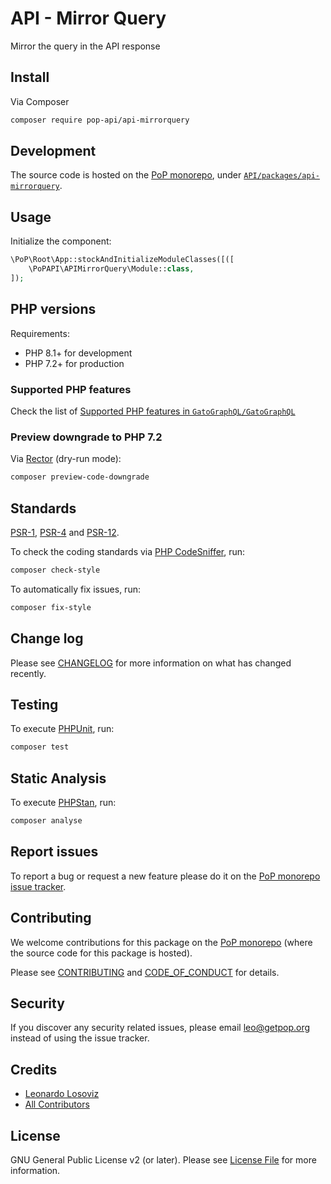 # API - Mirror Query

<!--
[![Build Status][ico-travis]][link-travis]
[![Quality Score][ico-code-quality]][link-code-quality]
[![Software License][ico-license]](LICENSE.md)
[![Latest Version on Packagist][ico-version]][link-packagist]
[![Coverage Status][ico-scrutinizer]][link-scrutinizer]
[![Total Downloads][ico-downloads]][link-downloads]
-->

Mirror the query in the API response

## Install

Via Composer

``` bash
composer require pop-api/api-mirrorquery
```

## Development

The source code is hosted on the [PoP monorepo](https://github.com/GatoGraphQL/GatoGraphQL), under [`API/packages/api-mirrorquery`](https://github.com/GatoGraphQL/GatoGraphQL/tree/master/layers/API/packages/api-mirrorquery).

## Usage

Initialize the component:

``` php
\PoP\Root\App::stockAndInitializeModuleClasses([([
    \PoPAPI\APIMirrorQuery\Module::class,
]);
```

## PHP versions

Requirements:

- PHP 8.1+ for development
- PHP 7.2+ for production

### Supported PHP features

Check the list of [Supported PHP features in `GatoGraphQL/GatoGraphQL`](https://github.com/GatoGraphQL/GatoGraphQL/blob/master/docs/supported-php-features.md)

### Preview downgrade to PHP 7.2

Via [Rector](https://github.com/rectorphp/rector) (dry-run mode):

```bash
composer preview-code-downgrade
```

## Standards

[PSR-1](https://www.php-fig.org/psr/psr-1), [PSR-4](https://www.php-fig.org/psr/psr-4) and [PSR-12](https://www.php-fig.org/psr/psr-12).

To check the coding standards via [PHP CodeSniffer](https://github.com/squizlabs/PHP_CodeSniffer), run:

``` bash
composer check-style
```

To automatically fix issues, run:

``` bash
composer fix-style
```

## Change log

Please see [CHANGELOG](CHANGELOG.md) for more information on what has changed recently.

## Testing

To execute [PHPUnit](https://phpunit.de/), run:

``` bash
composer test
```

## Static Analysis

To execute [PHPStan](https://github.com/phpstan/phpstan), run:

``` bash
composer analyse
```

## Report issues

To report a bug or request a new feature please do it on the [PoP monorepo issue tracker](https://github.com/GatoGraphQL/GatoGraphQL/issues).

## Contributing

We welcome contributions for this package on the [PoP monorepo](https://github.com/GatoGraphQL/GatoGraphQL) (where the source code for this package is hosted).

Please see [CONTRIBUTING](CONTRIBUTING.md) and [CODE_OF_CONDUCT](CODE_OF_CONDUCT.md) for details.

## Security

If you discover any security related issues, please email leo@getpop.org instead of using the issue tracker.

## Credits

- [Leonardo Losoviz][link-author]
- [All Contributors][link-contributors]

## License

GNU General Public License v2 (or later). Please see [License File](LICENSE.md) for more information.

[ico-version]: https://img.shields.io/packagist/v/pop-api/api-mirrorquery.svg?style=flat-square
[ico-license]: https://img.shields.io/badge/license-GPLv2-brightgreen.svg?style=flat-square
[ico-travis]: https://img.shields.io/travis/pop-api/api-mirrorquery/master.svg?style=flat-square
[ico-scrutinizer]: https://img.shields.io/scrutinizer/coverage/g/pop-api/api-mirrorquery.svg?style=flat-square
[ico-code-quality]: https://img.shields.io/scrutinizer/g/pop-api/api-mirrorquery.svg?style=flat-square
[ico-downloads]: https://img.shields.io/packagist/dt/pop-api/api-mirrorquery.svg?style=flat-square

[link-packagist]: https://packagist.org/packages/pop-api/api-mirrorquery
[link-travis]: https://travis-ci.org/pop-api/api-mirrorquery
[link-scrutinizer]: https://scrutinizer-ci.com/g/pop-api/api-mirrorquery/code-structure
[link-code-quality]: https://scrutinizer-ci.com/g/pop-api/api-mirrorquery
[link-downloads]: https://packagist.org/packages/pop-api/api-mirrorquery
[link-author]: https://github.com/leoloso
[link-contributors]: ../../../../../../contributors
